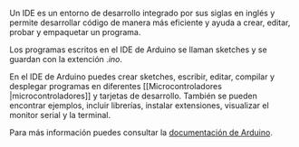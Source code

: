 
Un IDE es un entorno de desarrollo integrado por sus siglas en inglés y permite desarrollar código de manera más eficiente y ayuda a crear, editar, probar y empaquetar un programa.

Los programas escritos en el IDE de Arduino se llaman sketches y se guardan con la extención .*ino*.

En el IDE de Arduino puedes crear sketches, escribir, editar, compilar y desplegar programas en diferentes [[Microcontroladores |microcontroladores]]  y tarjetas de desarrollo.
También se pueden encontrar ejemplos, incluir librerías, instalar extensiones, visualizar el monitor serial y la terminal.

Para más información puedes consultar la [documentación de Arduino](https://docs.arduino.cc/software/ide-v1/tutorials/arduino-ide-v1-basics).
